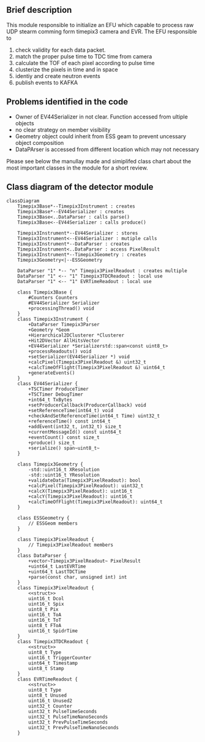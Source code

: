 ## Brief description
This module responsible to initialize an EFU which capable to process raw UDP stearm comming form timepix3 camera and EVR. The EFU responsible to
1. check validity for each data packet.
1. match the proper pulse time to TDC time from camera
1. calculate the TOF of each pixel according to pulse time
1. clusterize the pixels in time and in space
1. identiy and create neutron events
1. publish events to KAFKA

## Problems identified in the code
* Owner of EV44Serializer in not clear. Function accessed from ultiple objects
* no clear strategy on member visibility
* Geometry object could inherit from ESS geam to prevent uncessary object composition
* DataPArser is accessed from different location which may not necessary

Please see below the manullay made and simiplifed class chart about the most important classes in the module for a short review.
## Class diagram of the detector module

```mermaid
classDiagram
    Timepix3Base*--Timepix3Instrument : creates
    Timepix3Base*--EV44Serializer : creates
    Timepix3Base<..DataParser : calls parse()
    Timepix3Base<--EV44Serializer : calls produce()

    Timepix3Instrument*--EV44Serializer : stores
    Timepix3Instrument<--EV44Serializer : mutiple calls
    Timepix3Instrument*--DataParser : creates
    Timepix3Instrument<..DataParser : access PixelResult
    Timepix3Instrument*--Timepix3Geometry : creates
    Timepix3Geometry<|--ESSGeometry

    DataParser "1" *-- "n" Timepix3PixelReadout : creates multiple
    DataParser "1" <-- "1" Timepix3TDCReadout : local use
    DataParser "1" <-- "1" EVRTimeReadout : local use

    class Timepix3Base {
        #Counters Counters
        #EV44Serializer Serializer
        +processingThread() void
    }
    class Timepix3Instrument {
        +DataParser Timepix3Parser
        +Geometry *Geom
        +Hierarchical2DClusterer *Clusterer
        +Hit2DVector AllHitsVector
        +EV44Serializer *Serializerstd::span<const uint8_t>
        +processReadouts() void
        +setSerializer(EV44Serializer *) void
        +calcPixel(Timepix3PixelReadout &) uint32_t
        +calcTimeOfFlight(Timepix3PixelReadout &) uint64_t
        +generateEvents()
    }
    class EV44Serializer {
        +TSCTimer ProduceTimer
        +TSCTimer DebugTimer
        +int64_t TxBytes
        +setProducerCallback(ProducerCallback) void
        +setReferenceTime(int64_t) void
        +checkAndSetReferenceTime(int64_t Time) uint32_t
        +referenceTime() const int64_t
        +addEvent(int32_t, int32_t) size_t
        +currentMessageId() const uint64_t
        +eventCount() const size_t
        +produce() size_t
        +serialize() span~uint8_t~
    }

    class Timepix3Geometry {
        -std::uint16_t XResolution
        -std::uint16_t YResolution
        +validateData(Timepix3PixelReadout): bool
        +calcPixel(Timepix3PixelReadout): uint32_t
        +calcX(Timepix3PixelReadout): uint16_t
        +calcY(Timepix3PixelReadout): uint16_t
        +calcTimeOfFlight(Timepix3PixelReadout): uint64_t
    }

    class ESSGeometry {
        // ESSGeom members
    }

    class Timepix3PixelReadout {
        // Timepix3PixelReadout members
    }
    class DataParser {
        +vector~Timepix3PixelReadout~ PixelResult
        +uint64_t LastEVRTime
        +uint64_t LastTDCTime
        +parse(const char, unsigned int) int
    }
    class Timepix3PixelReadout {
        <<struct>>
        uint16_t Dcol
        uint16_t Spix
        uint8_t Pix
        uint16_t ToA
        uint16_t ToT
        uint8_t FToA
        uint16_t SpidrTime
    }
    class Timepix3TDCReadout {
        <<struct>>
        uint8_t Type
        uint16_t TriggerCounter
        uint64_t Timestamp
        uint8_t Stamp
    }
    class EVRTimeReadout {
        <<struct>>
        uint8_t Type
        uint8_t Unused
        uint16_t Unused2
        uint32_t Counter
        uint32_t PulseTimeSeconds
        uint32_t PulseTimeNanoSeconds
        uint32_t PrevPulseTimeSeconds
        uint32_t PrevPulseTimeNanoSeconds
    } 
```